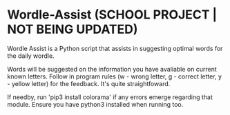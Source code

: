 # Wordle-Assist (SCHOOL PROJECT | NOT BEING UPDATED)
Wordle Assist is a Python script that assists in suggesting optimal words for the daily wordle. 


Words will be suggested on the information you have avaliable on current known letters.
Follow in program rules (w - wrong letter, g - correct letter, y - yellow letter) for the feedback. It's quite straightfoward. 

If needby, run 'pip3 install colorama' if any errors emerge regarding that module. Ensure you have python3 installed when running too. 

